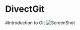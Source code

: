 # DivectGit
#Introduction to Git
![ScreenShot](https://raw.github.com/Dante-Ajushi/DivectGit/tree/master/resources/img/git_logo.png)
